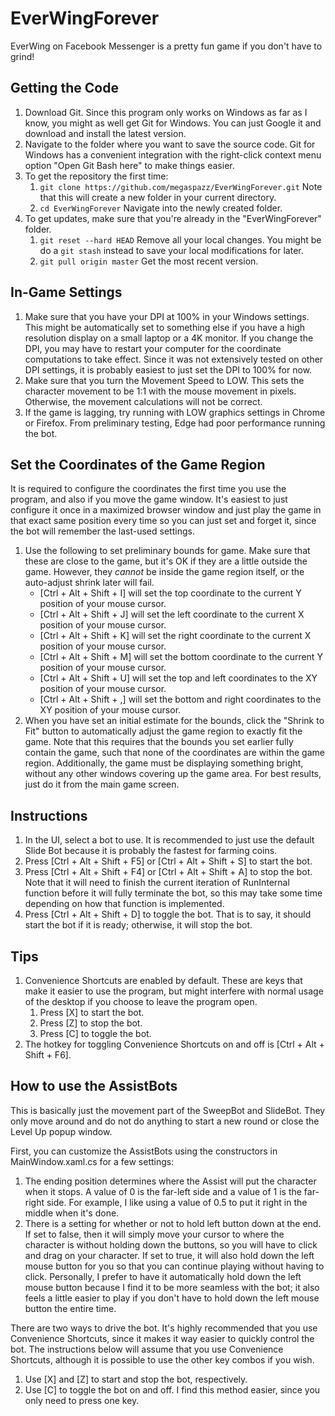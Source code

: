 # EverWingForever
EverWing on Facebook Messenger is a pretty fun game if you don't have to grind!

## Getting the Code

1.  Download Git.  Since this program only works on Windows as far as I know, you might as well get Git for Windows.  You can just Google it and download and install the latest version.
2.  Navigate to the folder where you want to save the source code.  Git for Windows has a convenient integration with the right-click context menu option "Open Git Bash here" to make things easier.
3.  To get the repository the first time:
    1.  `git clone https://github.com/megaspazz/EverWingForever.git` Note that this will create a new folder in your current directory.
    2.  `cd EverWingForever` Navigate into the newly created folder.
4.  To get updates, make sure that you're already in the "EverWingForever" folder.
    1.  `git reset --hard HEAD` Remove all your local changes.  You might be do a `git stash` instead to save your local modifications for later.
    2.  `git pull origin master` Get the most recent version.

## In-Game Settings

1.  Make sure that you have your DPI at 100% in your Windows settings.  This might be automatically set to something else if you have a high resolution display on a small laptop or a 4K monitor.  If you change the DPI, you may have to restart your computer for the coordinate computations to take effect.  Since it was not extensively tested on other DPI settings, it is probably easiest to just set the DPI to 100% for now.
2.  Make sure that you turn the Movement Speed to LOW.  This sets the character movement to be 1:1 with the mouse movement in pixels.  Otherwise, the movement calculations will not be correct.
3.  If the game is lagging, try running with LOW graphics settings in Chrome or Firefox.  From preliminary testing, Edge had poor performance running the bot.

## Set the Coordinates of the Game Region

It is required to configure the coordinates the first time you use the program, and also if you move the game window.  It's easiest to just configure it once in a maximized browser window and just play the game in that exact same position every time so you can just set and forget it, since the bot will remember the last-used settings.

1.  Use the following to set preliminary bounds for game.  Make sure that these are close to the game, but it's OK if they are a little outside the game.  However, they *cannot* be inside the game region itself, or the auto-adjust shrink later will fail.
    * [Ctrl + Alt + Shift + I] will set the top coordinate to the current Y position of your mouse cursor.
	* [Ctrl + Alt + Shift + J] will set the left coordinate to the current X position of your mouse cursor.
	* [Ctrl + Alt + Shift + K] will set the right coordinate to the current X position of your mouse cursor.
	* [Ctrl + Alt + Shift + M] will set the bottom coordinate to the current Y position of your mouse cursor.
	* [Ctrl + Alt + Shift + U] will set the top and left coordinates to the XY position of your mouse cursor.
	* [Ctrl + Alt + Shift + ,] will set the bottom and right coordinates to the XY position of your mouse cursor.
2.  When you have set an initial estimate for the bounds, click the "Shrink to Fit" button to automatically adjust the game region to exactly fit the game.  Note that this requires that the bounds you set earlier fully contain the game, such that none of the coordinates are within the game region.  Additionally, the game must be displaying something bright, without any other windows covering up the game area.  For best results, just do it from the main game screen.

## Instructions

1.  In the UI, select a bot to use.  It is recommended to just use the default Slide Bot because it is probably the fastest for farming coins.
2.  Press [Ctrl + Alt + Shift + F5] or [Ctrl + Alt + Shift + S] to start the bot.
3.  Press [Ctrl + Alt + Shift + F4] or [Ctrl + Alt + Shift + A] to stop the bot.  Note that it will need to finish the current iteration of RunInternal function before it will fully terminate the bot, so this may take some time depending on how that function is implemented.
4.  Press [Ctrl + Alt + Shift + D] to toggle the bot.  That is to say, it should start the bot if it is ready; otherwise, it will stop the bot.

## Tips

1.  Convenience Shortcuts are enabled by default.  These are keys that make it easier to use the program, but might interfere with normal usage of the desktop if you choose to leave the program open.
    1.  Press [X] to start the bot.
    2.  Press [Z] to stop the bot.
    3.  Press [C] to toggle the bot.
2.  The hotkey for toggling Convenience Shortcuts on and off is [Ctrl + Alt + Shift + F6].

## How to use the AssistBots

This is basically just the movement part of the SweepBot and SlideBot.  They only move around and do not do anything to start a new round or close the Level Up popup window.

First, you can customize the AssistBots using the constructors in MainWindow.xaml.cs for a few settings:
1.  The ending position determines where the Assist will put the character when it stops.  A value of 0 is the far-left side and a value of 1 is the far-right side.  For example, I like using a value of 0.5 to put it right in the middle when it's done.
2.  There is a setting for whether or not to hold left button down at the end.  If set to false, then it will simply move your cursor to where the character is without holding down the buttons, so you will have to click and drag on your character.  If set to true, it will also hold down the left mouse button for you so that you can continue playing without having to click.  Personally, I prefer to have it automatically hold down the left mouse button because I find it to be more seamless with the bot; it also feels a little easier to play if you don't have to hold down the left mouse button the entire time.

There are two ways to drive the bot.  It's highly recommended that you use Convenience Shortcuts, since it makes it way easier to quickly control the bot.  The instructions below will assume that you use Convenience Shortcuts, although it is possible to use the other key combos if you wish.
1.  Use [X] and [Z] to start and stop the bot, respectively.
2.  Use [C] to toggle the bot on and off.  I find this method easier, since you only need to press one key.
